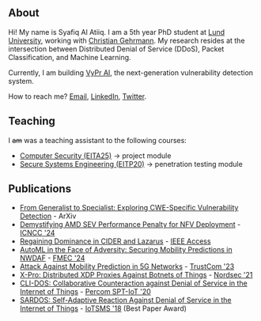 ## About

Hi! My name is Syafiq Al Atiiq. I am a 5th year PhD student at [Lund University](https://www.lunduniversity.lu.se/), working with [Christian Gehrmann](https://portal.research.lu.se/en/persons/christian-gehrmann). My research resides at the intersection between Distributed Denial of Service (DDoS), Packet Classification, and Machine Learning.

Currently, I am building [VyPr AI](https://vyprai.net/), the next-generation vulnerability detection system.

How to reach me? [Email](mailto:syafiq@vyprai.net), [LinkedIn](https://www.linkedin.com/in/atiiq/), [Twitter](https://twitter.com/0xSYFQ).

## Teaching

I ~~am~~ was a teaching assistant to the following courses:
- [Computer Security (EITA25)](https://kurser.lth.se/kursplaner/21_22%20eng/EITA25.html) -> project module
- [Secure Systems Engineering (EITP20)](https://kurser.lth.se/kursplaner/21_22%20eng/EITP20.html) -> penetration testing module

## Publications

- [From Generalist to Specialist: Exploring CWE-Specific Vulnerability Detection](https://arxiv.org/abs/2408.02329) - ArXiv
- [Demystifying AMD SEV Performance Penalty for NFV Deployment](https://arxiv.org/abs/2408.02212) - [ICNCC '24](https://www.icncc.org/index.html)
- [Regaining Dominance in CIDER and Lazarus](https://ieeexplore.ieee.org/document/10664436) - [IEEE Access](https://ieeeaccess.ieee.org/)
- [AutoML in the Face of Adversity: Securing Mobility Predictions in NWDAF](https://ieeexplore.ieee.org/document/10710314) - [FMEC '24](https://emergingtechnet.org/FMEC2024/)
- [Attack Against Mobility Prediction in 5G Networks](https://ieeexplore.ieee.org/abstract/document/10538840) - [TrustCom '23](https://hpcn.exeter.ac.uk/trustcom2023/)
- [X-Pro: Distributed XDP Proxies Against Botnets of Things](https://link.springer.com/chapter/10.1007/978-3-030-91625-1_4) - [Nordsec '21](https://events.tuni.fi/nordsec2021/)
- [CLI-DOS: Collaborative Counteraction against Denial of Service in the Internet of Things](https://ieeexplore.ieee.org/abstract/document/9156207) - [Percom SPT-IoT '20](https://staff.itee.uq.edu.au/jaga/proceedings/percomworkshops2020/spt-iot2020.html)
- [SARDOS: Self-Adaptive Reaction Against Denial of Service in the Internet of Things](https://ieeexplore.ieee.org/abstract/document/8554819) - [IoTSMS '18](https://emergingtechnet.org/IoTSMS2018/) (Best Paper Award)

<!---google-site-verification: googleb7737efa833c6271.html--->
